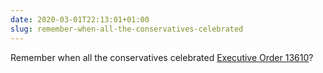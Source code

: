 ```yaml
---
date: 2020-03-01T22:13:01+01:00
slug: remember-when-all-the-conservatives-celebrated
---
```

Remember when all the conservatives celebrated [Executive Order 13610](https://obamawhitehouse.archives.gov/the-press-office/2012/05/10/executive-order-identifying-and-reducing-regulatory-burdens)?

